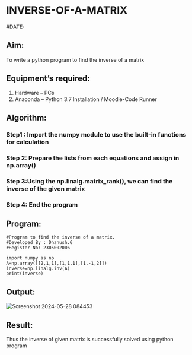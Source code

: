 # INVERSE-OF-A-MATRIX
#DATE:
## Aim:
To write a python program to find the inverse of a matrix
## Equipment’s required:
1. 	Hardware – PCs
2. 	Anaconda – Python 3.7 Installation / Moodle-Code Runner
## Algorithm:
### Step1 : Import the numpy module to use the built-in functions for calculation
### Step 2: Prepare the lists from each equations and assign in np.array()
### Step 3:Using the np.linalg.matrix_rank(), we can find the inverse of the given matrix
### Step 4: End the program
## Program:
```
#Program to find the inverse of a matrix.
#Developed By : Dhanush.G
#Register No: 2305002006

import numpy as np
A=np.array([[2,1,1],[1,1,1],[1,-1,2]])
inverse=np.linalg.inv(A)
print(inverse)
```
## Output:
![Screenshot 2024-05-28 084453](https://github.com/Dhanushmukesh/INVERSE-OF-A-MATRIX/assets/155508176/0a49b247-1b82-4729-8924-7c4711fe337b)

## Result:
Thus the inverse of given matrix is successfully solved using python program

